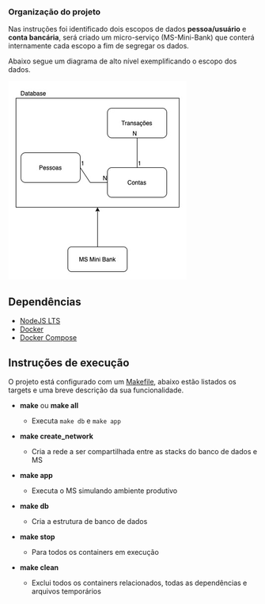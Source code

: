 ### Organização do projeto
Nas instruções foi identificado dois escopos de dados **pessoa/usuário** e **conta bancária**, será criado um micro-serviço (MS-Mini-Bank) que conterá internamente cada escopo a fim de segregar os dados.

Abaixo segue um diagrama de alto nível exemplificando o escopo dos dados.

![Architecture Overview](img/architecture-overview.jpg)

## Dependências
- [NodeJS LTS](https://nodejs.org/en/download/)
- [Docker](https://www.docker.com/products/docker-desktop)
- [Docker Compose](https://docs.docker.com/compose/install/)

## Instruções de execução

O projeto está configurado com um [Makefile](https://www.gnu.org/software/make/), abaixo estão listados os targets e uma breve descrição da sua funcionalidade.

- **make** ou **make all**

   - Executa `make db` e `make app`

- **make create_network**

    - Cria a rede a ser compartilhada entre as stacks do banco de dados e MS

- **make app**
    - Executa o MS simulando ambiente produtivo

- **make db**

    - Cria a estrutura de banco de dados

- **make stop**

    - Para todos os containers em execução

- **make clean**

    - Exclui todos os containers relacionados, todas as dependências e arquivos temporários
